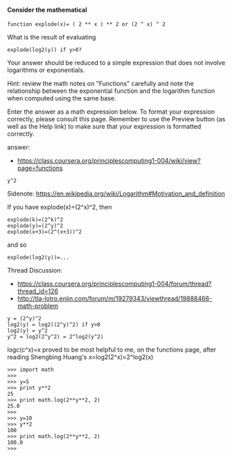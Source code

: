 #### Consider the mathematical 

```
function explode(x)= ( 2 ** x ) ** 2 or (2 ^ x) ^ 2
```

What is the result of evaluating 

```
explode(log2(y)) if y>0? 
```

Your answer should be reduced to a simple expression that does not 
involve logarithms or exponentials.

Hint: review the math notes on "Functions" carefully and note the 
relationship between the exponential function and the logarithm 
function when computed using the same base.

Enter the answer as a math expression below. To format your 
expression correctly, please consult this page. Remember to 
use the Preview button (as well as the Help link) to make sure 
that your expression is formatted correctly.

answer:
  - https://class.coursera.org/principlescomputing1-004/wiki/view?page=functions

```
y^2
```

Sidenote:
https://en.wikipedia.org/wiki/Logarithm#Motivation_and_definition

If you have explode(x)=(2^x)^2, then

```
explode(k)=(2^k)^2
explode(y)=(2^y)^2
explode(x+3)=(2^(x+3))^2
```

and so

```
explode(log2(y))=...
```

Thread Discussion:
 * https://class.coursera.org/principlescomputing1-004/forum/thread?thread_id=126
 * http://tla-lotro.enjin.com/forum/m/19279343/viewthread/19888466-math-problem

```
y = (2^y)^2
log2(y) = log2((2^y)^2) if y>0
log2(y) = y^2
y^2 = log2(2^y^2) = 2^log2(y^2)
```

logc(c^x)=x proved to be most helpful to me, on the functions page,
after reading Shengbing Huang's x=log2(2^x)=2^log2(x)

```
>>> import math
>>>
>>> y=5
>>> print y**2
25
>>> print math.log(2**y**2, 2)
25.0
>>>
>>> y=10
>>> y**2
100
>>> print math.log(2**y**2, 2)
100.0
>>>
```
